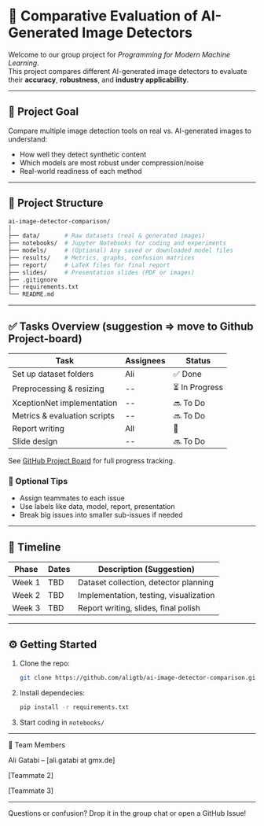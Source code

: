 # 🧠 Comparative Evaluation of AI-Generated Image Detectors

Welcome to our group project for *Programming for Modern Machine Learning*.  
This project compares different AI-generated image detectors to evaluate their **accuracy**, **robustness**, and **industry applicability**.

---

## 📌 Project Goal

Compare multiple image detection tools on real vs. AI-generated images to understand:
- How well they detect synthetic content
- Which models are most robust under compression/noise
- Real-world readiness of each method

---

## 🧭 Project Structure

```bash
ai-image-detector-comparison/
│
├── data/       # Raw datasets (real & generated images)
├── notebooks/  # Jupyter Notebooks for coding and experiments
├── models/     # (Optional) Any saved or downloaded model files
├── results/    # Metrics, graphs, confusion matrices
├── report/     # LaTeX files for final report
├── slides/     # Presentation slides (PDF or images)
├── .gitignore
├── requirements.txt
└── README.md
```



---

## ✅ Tasks Overview (suggestion => move to Github Project-board)

| Task | Assignees | Status |
|------|-------|--------|
| Set up dataset folders | Ali | ✅ Done |
| Preprocessing & resizing | -- | ⏳ In Progress |
| XceptionNet implementation | -- | 🔜 To Do |
| Metrics & evaluation scripts | -- | 🔜 To Do |
| Report writing | All | 🧠 |
| Slide design | -- | 🔜 To Do |

See [GitHub Project Board](../../projects) for full progress tracking.

### 🧠 Optional Tips
- Assign teammates to each issue
- Use labels like data, model, report, presentation
- Break big issues into smaller sub-issues if needed

---

## 📅 Timeline

| Phase | Dates | Description (Suggestion) |
|-------|-------|-------------|
| Week 1 | TBD | Dataset collection, detector planning |
| Week 2 | TBD | Implementation, testing, visualization |
| Week 3 | TBD | Report writing, slides, final polish |

---

## ⚙️ Getting Started

1. Clone the repo:
   ```bash
   git clone https://github.com/aligtb/ai-image-detector-comparison.git

2. Install dependecies:
    ```bash
    pip install -r requirements.txt

3. Start coding in <code>notebooks/</code>

---


👥 Team Members

Ali Gatabi – [ali.gatabi at gmx.de]

[Teammate 2]

[Teammate 3]



---

Questions or confusion? Drop it in the group chat or open a GitHub Issue!





